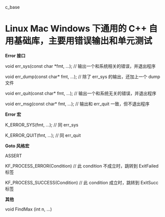 c_base

Linux Mac Windows 下通用的 C++ 自用基础库，主要用错误输出和单元测试
======

**Error 接口**

void err_sys(const char *fmt, ...); // 输出一个和系统相关的错误，并退出程序

void err_dump(const char* fmt, ...); // 除了 err_sys 的输出，还加上一个 dump 文件

void err_quit(const char* fmt, ...); // 输出一个和系统无关的错误，并退出程序

void err_msg(const char* fmt, ...); // 输出和 err_quit 一致，但不退出程序

**Error 宏**

K_ERROR_SYS(fmt, ...);  // 同 err_sys

K_ERROR_QUIT(fmt, ...); // 同 err_quit

**Goto 风格宏**

ASSERT 

KF_PROCESS_ERROR(Condition) // 此 condition 不成立时，跳转到 ExitFailed 标签

KF_PROCESS_SUCCESS(Condition) // 此 condition 成立时，跳转到 ExitSucc 标签

**其他**

void FindMax (int n, ...)
